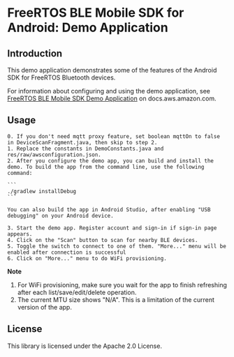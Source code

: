# FreeRTOS BLE Mobile SDK for Android: Demo Application

## Introduction

This demo application demonstrates some of the features of the Android SDK for FreeRTOS Bluetooth devices.

For information about configuring and using the demo application, see [FreeRTOS BLE Mobile SDK Demo Application](https://docs.aws.amazon.com/freertos/latest/userguide/ble-demo.html#ble-sdk-app) on docs.aws.amazon.com.

## Usage
    0. If you don't need mqtt proxy feature, set boolean mqttOn to false in DeviceScanFragment.java, then skip to step 2.
    1. Replace the constants in DemoConstants.java and res/raw/awsconfiguration.json.
    2. After you configure the demo app, you can build and install the demo. To build the app from the command line, use the following command:

    ```
    ./gradlew installDebug
    ```

    You can also build the app in Android Studio, after enabling "USB debugging" on your Android device.
  
    3. Start the demo app. Register account and sign-in if sign-in page appears.
    4. Click on the "Scan" button to scan for nearby BLE devices.
    5. Toggle the switch to connect to one of them. "More..." menu will be enabled after connection is successful
    6. Click on "More..." menu to do WiFi provisioning.

**Note** 


1. For WiFi provisioning, make sure you wait for the app to finish refreshing after each list/save/edit/delete operation.
2. The current MTU size shows "N/A". This is a limitation of the current version of the app.

## License

This library is licensed under the Apache 2.0 License. 

